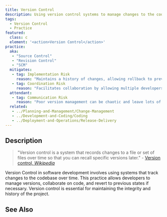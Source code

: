 ```yaml
---
title: Version Control
description: Using version control systems to manage changes to the codebase.
tags: 
  - Version Control
  - Practice
featured: 
  class: c
  element: '<action>Version Control</action>'
practice:
  aka:
   - "Source Control"
   - "Revision Control"
   - "SCM"
  mitigates:
   - tag: Implementation Risk
     reason: "Maintains a history of changes, allowing rollback to previous versions if needed."
   - tag: Coordination Risk
     reason: "Facilitates collaboration by allowing multiple developers to work on the codebase simultaneously."
  attendant:
   - tag: Communication Risk
     reason: "Poor version management can be chaotic and leave lots of work in progress."
  related:
   - ../Planning-and-Management/Change-Management
   - ../Development-and-Coding/Coding
   - ../Deployment-and-Operations/Release-Delivery
---
```


<PracticeIntro details={frontMatter} /> 

## Description

> "Version control is a system that records changes to a file or set of files over time so that you can recall specific versions later." - [Version control, _Wikipedia_](https://en.wikipedia.org/wiki/Version_control)

Version Control in software development involves using systems that track changes to the codebase over time. This practice allows developers to manage versions, collaborate on code, and revert to previous states if necessary. Version control is essential for maintaining the integrity and history of the project.

## See Also

<TagList tag="Version Control" />
